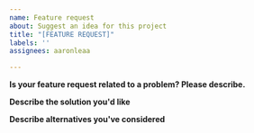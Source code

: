 ```yaml
---
name: Feature request
about: Suggest an idea for this project
title: "[FEATURE REQUEST]"
labels: ''
assignees: aaronleaa

---
```


<!--
Thank you for suggesting an idea to make this better. Please fill in as much of the template below as you're able.
-->

**Is your feature request related to a problem? Please describe.**
<!--Please describe the problem you are trying to solve.-->

**Describe the solution you'd like**
<!--Please describe the desired behavior.-->

**Describe alternatives you've considered**
<!--Please describe alternative solutions or features you have considered.-->
